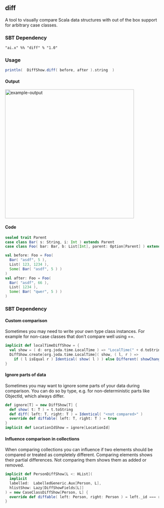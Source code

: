 ## diff

A tool to visually compare Scala data structures with out of the box support for arbitrary case classes.

### SBT Dependency

`"ai.x" %% "diff" % "1.0"`

### Usage

```scala
println(  DiffShow.diff( before, after ).string  )
```

#### Output

<img width="422" alt="example-output" src="https://cloud.githubusercontent.com/assets/274947/15580477/e46957e6-2336-11e6-919c-3eaf00f60cff.png">

#### Code

```scala
sealed trait Parent
case class Bar( s: String, i: Int ) extends Parent
case class Foo( bar: Bar, b: List[Int], parent: Option[Parent] ) extends Parent

val before: Foo = Foo(
  Bar( "asdf", 5 ),
  List( 123, 1234 ),
  Some( Bar( "asdf", 5 ) )
)
val after: Foo = Foo(
  Bar( "asdf", 66 ),
  List( 1234 ),
  Some( Bar( "qwer", 5 ) )
)
```

### SBT Dependency

#### Custom comparison

Sometimes you may need to write your own type class instances. For example for non-case classes that don't compare well using ==.

```scala
implicit def localTimeDiffShow = {
  val show = ( d: org.joda.time.LocalTime ) => "LocalTime(" + d.toString + ")"
  DiffShow.create[org.joda.time.LocalTime]( show, ( l, r ) =>
    if ( l isEqual r ) Identical( show( l ) ) else Different( showChange( show( l ), show( r ) ) ) )
}
```

#### Ignore parts of data

Sometimes you may want to ignore some parts of your data during comparison.
You can do so by type, e.g. for non-deterministic parts like ObjectId, which always differ.

```scala
def ignore[T] = new DiffShow[T] {
  def show( t: T ) = t.toString
  def diff( left: T, right: T ) = Identical( "<not compared>" )
  override def diffable( left: T, right: T ) = true
}
implicit def LocationIdShow = ignore[LocationId]
```

#### Influence comparison in collections

When comparing collections you can influence if two elements should be compared or treated as completely different.
Comparing elements shows their partial differences. Not comparing them shows them as added or removed.

```scala
implicit def PersonDiffShow[L <: HList](
  implicit
  labelled:  LabelledGeneric.Aux[Person, L],
  hlistShow: Lazy[DiffShowFields[L]]
) = new CaseClassDiffShow[Person, L] {
  override def diffable( left: Person, right: Person ) = left._id === right._id
}
```
